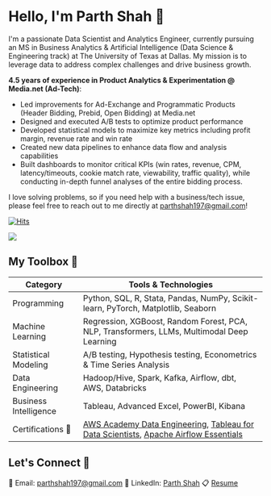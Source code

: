 # Hello, I'm Parth Shah 👋

I'm a passionate Data Scientist and Analytics Engineer, currently pursuing an MS in Business Analytics & Artificial Intelligence (Data Science & Engineering track) at The University of Texas at Dallas. My mission is to leverage data to address complex challenges and drive business growth.

**4.5 years of experience in Product Analytics & Experimentation @ Media.net (Ad-Tech)**:
- Led improvements for Ad-Exchange and Programmatic Products (Header Bidding, Prebid, Open Bidding) at Media.net
- Designed and executed A/B tests to optimize product performance
- Developed statistical models to maximize key metrics including profit margin, revenue rate and win rate
- Created new data pipelines to enhance data flow and analysis capabilities
- Built dashboards to monitor critical KPIs (win rates, revenue, CPM, latency/timeouts, cookie match rate, viewability, traffic quality), while conducting in-depth funnel analyses of the entire bidding process.

I love solving problems, so if you need help with a business/tech issue, please feel free to reach out to me directly at parthshah197@gmail.com!

[![Hits](https://hits.seeyoufarm.com/api/count/incr/badge.svg?url=https%3A%2F%2Fgithub.com%2Fparthshah197%2Fparthshah197&count_bg=%2379C83D&title_bg=%23292929&icon=&icon_color=%23E7E7E7&title=hits&edge_flat=false)](https://hits.seeyoufarm.com)

<a href="https://visitcount.itsvg.in">
  <img src="https://visitcount.itsvg.in/api?id=parthshah1997&label=Total%20Views&color=5&icon=0&pretty=false"/>
</a>


## My Toolbox 🧰

| Category | Tools & Technologies |
|----------|----------------------|
| Programming | Python, SQL, R, Stata, Pandas, NumPy, Scikit-learn, PyTorch, Matplotlib, Seaborn |
| Machine Learning | Regression, XGBoost, Random Forest, PCA, NLP, Transformers, LLMs, Multimodal Deep Learning |
| Statistical Modeling | A/B testing, Hypothesis testing, Econometrics & Time Series Analysis |
| Data Engineering | Hadoop/Hive, Spark, Kafka, Airflow, dbt, AWS, Databricks |
| Business Intelligence | Tableau, Advanced Excel, PowerBI, Kibana |
| Certifications 🏅 | [AWS Academy Data Engineering](https://www.credly.com/badges/26766545-4cd1-4fda-bde4-607b7aa544db/public_url), [Tableau for Data Scientists](https://www.linkedin.com/learning/certificates/c15a5aca440557753c6c182aedea160a41665ac2d2be95a3414e55af6cc3aa12), [Apache Airflow Essentials](https://www.linkedin.com/learning/certificates/2efbe723e8753e52fd7c15b5c86ae7f26365be0c67e6016c9327302cfc171185) |


## Let's Connect 🤝

📧 Email: parthshah197@gmail.com
💼 LinkedIn: [Parth Shah](https://www.linkedin.com/in/parthshah1997/)
📋 [Resume](https://drive.google.com/file/d/1AInBz7SbUBeulVd4FxTkgozzTjrmHnbd/view)
